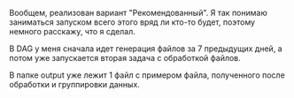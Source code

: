 Вообщем, реализован вариант "Рекомендованный". Я так понимаю заниматься запуском всего этого вряд ли кто-то будет, поэтому немного расскажу, что я сделал. 

В DAG у меня сначала идет генерация файлов за 7 предыдущих дней, а потом уже запускается вторая задача с обработкой файлов. 

В папке output уже лежит 1 файл с примером файла, полученного после обработки и группировки данных.
